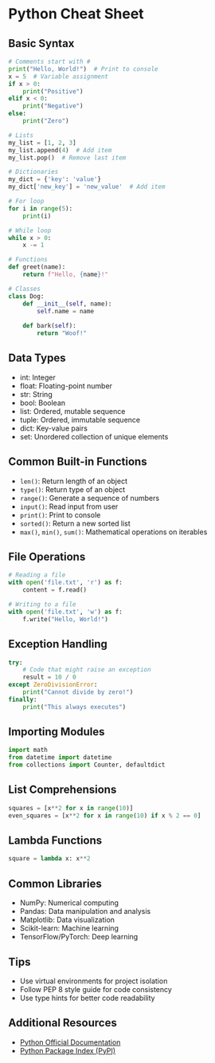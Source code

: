 
# Python Cheat Sheet

## Basic Syntax

```python
# Comments start with #
print("Hello, World!")  # Print to console
x = 5  # Variable assignment
if x > 0:
    print("Positive")
elif x < 0:
    print("Negative")
else:
    print("Zero")

# Lists
my_list = [1, 2, 3]
my_list.append(4)  # Add item
my_list.pop()  # Remove last item

# Dictionaries
my_dict = {'key': 'value'}
my_dict['new_key'] = 'new_value'  # Add item

# For loop
for i in range(5):
    print(i)

# While loop
while x > 0:
    x -= 1

# Functions
def greet(name):
    return f"Hello, {name}!"

# Classes
class Dog:
    def __init__(self, name):
        self.name = name
    
    def bark(self):
        return "Woof!"
```

## Data Types

- int: Integer
- float: Floating-point number
- str: String
- bool: Boolean
- list: Ordered, mutable sequence
- tuple: Ordered, immutable sequence
- dict: Key-value pairs
- set: Unordered collection of unique elements

## Common Built-in Functions

- `len()`: Return length of an object
- `type()`: Return type of an object
- `range()`: Generate a sequence of numbers
- `input()`: Read input from user
- `print()`: Print to console
- `sorted()`: Return a new sorted list
- `max()`, `min()`, `sum()`: Mathematical operations on iterables

## File Operations

```python
# Reading a file
with open('file.txt', 'r') as f:
    content = f.read()

# Writing to a file
with open('file.txt', 'w') as f:
    f.write("Hello, World!")
```

## Exception Handling

```python
try:
    # Code that might raise an exception
    result = 10 / 0
except ZeroDivisionError:
    print("Cannot divide by zero!")
finally:
    print("This always executes")
```

## Importing Modules

```python
import math
from datetime import datetime
from collections import Counter, defaultdict
```

## List Comprehensions

```python
squares = [x**2 for x in range(10)]
even_squares = [x**2 for x in range(10) if x % 2 == 0]
```

## Lambda Functions

```python
square = lambda x: x**2
```

## Common Libraries

- NumPy: Numerical computing
- Pandas: Data manipulation and analysis
- Matplotlib: Data visualization
- Scikit-learn: Machine learning
- TensorFlow/PyTorch: Deep learning

## Tips
- Use virtual environments for project isolation
- Follow PEP 8 style guide for code consistency
- Use type hints for better code readability

## Additional Resources
- [Python Official Documentation](https://docs.python.org/3/)
- [Python Package Index (PyPI)](https://pypi.org/)
```
